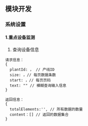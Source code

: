 ## 模块开发


### 系统设置

#### 1.重点设备监测

1. 查询设备信息  
```
请求信息：
{
  plantId: ， // 产线ID
  size: ，// 每页数据条数
  start: ，// 每页页码
  text: "" // 模糊查询输入信息
}

返回信息：   
{
  totalElements:'', // 所有数据的数量
  content：[] // 返回的数据集合
}
```
